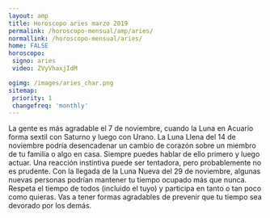 ```yaml
---
layout: amp
title: Horoscopo aries marzo 2019 
permalink: /horoscopo-mensual/amp/aries/
normallink: /horoscopo-mensual/aries/
home: FALSE
horoscopo:
 signo: aries
 video: ZVyVhaxjIdM

ogimg: /images/aries_char.png
sitemap:
 priority: 1
 changefreq: 'monthly'
---
```



La gente es más agradable el 7 de noviembre, cuando la Luna en Acuario forma sextil con Saturno y luego con Urano. La Luna Llena del 14 de noviembre podría desencadenar un cambio de corazón sobre un miembro de tu familia o algo en casa. Siempre puedes hablar de ello primero y luego actuar. Una reacción instintiva puede ser tentadora, pero probablemente no es prudente. Con la llegada de la Luna Nueva del 29 de noviembre, algunas nuevas personas podrían mantener tu tiempo ocupado más que nunca. Respeta el tiempo de todos (incluido el tuyo) y participa en tanto o tan poco como quieras. Vas a tener formas agradables de prevenir que tu tiempo sea devorado por los demás.